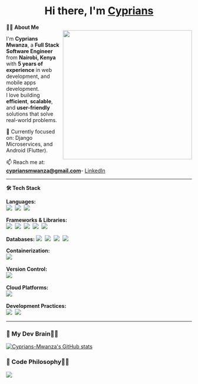 <h1 align="center"> Hi there, I'm <a href="https://www.linkedin.com/in/cyprians-mwanza-3665882b1/">Cyprians</a></h1>

<!-- Header Links -->
<p align="center">
<!--   <a href="#">Portfolio</a> - -->
<!--   <a href="#">Twitter</a> - -->
<!--   <a href="#">Website</a> - -->
<!--   <a href="#">Featured</a> - -->
<!--   <a href="cypriansmwanza@gmail.com">Contact Me</a> -->
</p>


👨‍💻 **About Me**  
<img src="https://raw.githubusercontent.com/sanjay-kv/sanjay-kv/main/Assets/illustration.png" width="350px" align="right">

I'm **Cyprians Mwanza**, a **Full Stack Software Engineer** from **Nairobi, Kenya** with **5 years of experience** in web development, and mobile apps development.  
I love building **efficient**, **scalable**, and **user-friendly** solutions that solve real-world problems.

🌱 Currently focused on: Django Microservices, and Android (Flutter).

📫 Reach me at: **cypriansmwanza@gmail.com**-
<a href="https://www.linkedin.com/in/cyprians-mwanza-3665882b1/">LinkedIn</a>



------
<!--- Adding Tech Stack open Section -->

**🛠 Tech Stack**

**Languages:**  
<img src="https://img.shields.io/badge/Dart-0175C2?style=flat&logo=dart&logoColor=white">&nbsp;
<img src="https://img.shields.io/badge/Java-ED8B00?style=flat&logo=openjdk&logoColor=white">&nbsp;
<img src="https://img.shields.io/badge/Python-3776AB?style=flat&logo=python&logoColor=white">&nbsp;


**Frameworks & Libraries:**  
<img src="https://img.shields.io/badge/Flutter-02569B?style=flat&logo=flutter&logoColor=white">&nbsp;
<img src="https://img.shields.io/badge/Spring Boot-6DB33F?style=flat&logo=springboot&logoColor=white">&nbsp;
<img src="https://img.shields.io/badge/Django-092E20?style=flat&logo=django&logoColor=white">&nbsp;
<img src="https://img.shields.io/badge/React-20232A?style=flat&logo=react&logoColor=61DAFB">&nbsp;
<img src="https://img.shields.io/badge/Android-3DDC84?style=flat&logo=android&logoColor=white">&nbsp;

**Databases:** 
<img src="https://img.shields.io/badge/PostgreSQL-4169E1?style=flat&logo=postgresql&logoColor=white">&nbsp;
<img src="https://img.shields.io/badge/MySQL-4479A1?style=flat&logo=mysql&logoColor=white">&nbsp;
<img src="https://img.shields.io/badge/Firebase-FFCA28?style=flat&logo=firebase&logoColor=black">&nbsp;
<img src="https://img.shields.io/badge/MongoDB-47A248?style=flat&logo=mongodb&logoColor=white">&nbsp;
 
**Containerization:**  
<img src="https://img.shields.io/badge/Docker-2496ED?style=flat&logo=docker&logoColor=white">&nbsp;


**Version Control:**  
<img src="https://img.shields.io/badge/Git-F05032?style=flat&logo=git&logoColor=white">&nbsp;


**Cloud Platforms:**  
<img src="https://img.shields.io/badge/AWS-232F3E?style=flat&logo=amazon-aws&logoColor=white">&nbsp;

**Development Practices:**  
<img src="https://img.shields.io/badge/GitHub_Actions-2088FF?style=flat&logo=githubactions&logoColor=white">&nbsp;
<img src="https://img.shields.io/badge/Microservices-FF6C37?style=flat&logo=architect&logoColor=white">&nbsp;


---

### 🧠 My Dev Brain👨‍💻

[![Cyprians-Mwanza's GitHub stats](https://github-readme-stats.vercel.app/api?username=Cyprians-Mwanza&show_icons=true)](https://github.com/Cyprians-Mwanza)




### 🧠 Code Philosophy👨‍💻
![](https://quotes-github-readme.vercel.app/api?type=horizontal&theme=light)


